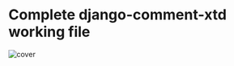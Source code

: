 # Complete django-comment-xtd working file
![cover](https://github.com/AvinashPrajapati/django-comment-xtd-working/assets/62180007/1d038acd-1798-4a02-a5b6-b2bc595873d0)

